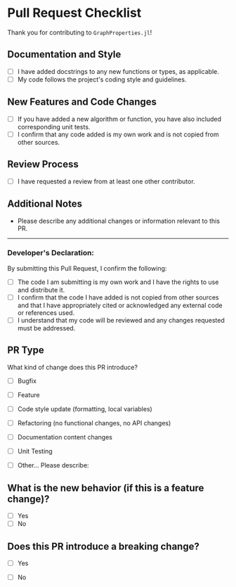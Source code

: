 # Pull Request Checklist

Thank you for contributing to `GraphProperties.jl`!

## Documentation and Style

- [ ] I have added docstrings to any new functions or types, as applicable.
- [ ] My code follows the project's coding style and guidelines.

## New Features and Code Changes

- [ ] If you have added a new algorithm or function, you have also included corresponding unit tests.
- [ ] I confirm that any code added is my own work and is not copied from other sources.

## Review Process

- [ ] I have requested a review from at least one other contributor.

## Additional Notes

- Please describe any additional changes or information relevant to this PR.

---

### Developer's Declaration:

By submitting this Pull Request, I confirm the following:

- [ ] The code I am submitting is my own work and I have the rights to use and distribute it.
- [ ] I confirm that the code I have added is not copied from other sources and that I have appropriately cited or acknowledged any external code or references used.
- [ ] I understand that my code will be reviewed and any changes requested must be addressed.

## PR Type

What kind of change does this PR introduce?
- [ ] Bugfix
- [ ] Feature
- [ ] Code style update (formatting, local variables)
- [ ] Refactoring (no functional changes, no API changes)
- [ ] Documentation content changes
- [ ] Unit Testing
- [ ] Other... Please describe:


## What is the new behavior (if this is a feature change)?

- [ ] Yes
- [ ] No

## Does this PR introduce a breaking change?

- [ ] Yes
- [ ] No


